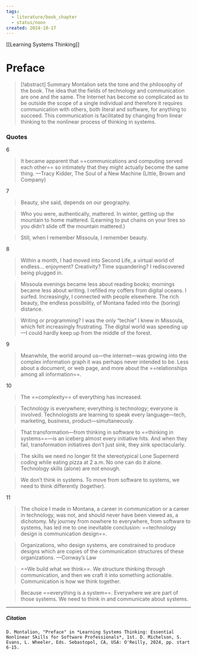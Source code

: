 ```yaml
---
tags:
  - literature/book_chapter
  - status/noon
created: 2024-10-17
---
```

[[Learning Systems Thinking]]
# Preface

> [!abstract] Summary
> Montalion sets the tone and the philosophy of the book. The idea that the fields of technology and communication are one and the same. The Internet has become so complicated as to be outside the scope of a single individual and therefore it requires communication with others, both literal and software, for anything to succeed. This communication is facilitated by changing from linear thinking to the nonlinear process of thinking in systems.
> 
### Quotes

6
> It became apparent that ==communications and computing served each other== so intimately that they might actually become the same thing.
> —Tracy Kidder, The Soul of a New Machine (Little, Brown and Company)

7
> Beauty, she said, depends on our geography.

> Who you were, authentically, mattered. In winter, getting up the mountain to home mattered. (Learning to put chains on your tires so you didn’t slide off the mountain mattered.)

>Still, when I remember Missoula, I remember beauty.

8
> Within a month, I had moved into Second Life, a virtual world of endless... enjoyment? Creativity? Time squandering? I rediscovered being plugged in.

> Missoula evenings became less about reading books; mornings became less about writing. I refilled my coffers from digital oceans. I surfed. Increasingly, I connected with people elsewhere. The rich beauty, the endless possibility, of Montana faded into the (boring) distance.

> Writing or programming? I was the only “techie” I knew in Missoula, which felt increasingly frustrating. The digital world was speeding up—I could hardly keep up from the middle of the forest.

9
> Meanwhile, the world around us—the internet—was growing into the complex information graph it was perhaps never intended to be. Less about a document, or web page, and more about the ==relationships among all information==.

10
> The ==complexity== of everything has increased.

> Technology is everywhere; everything is technology; everyone is involved. Technologists are learning to speak every language—tech, marketing, business, product—simultaneously.

> That transformation—from thinking in software to ==thinking in systems==—is an iceberg almost every initiative hits. And when they fail, transformation initiatives don’t just sink, they sink spectacularly.

> The skills we need no longer fit the stereotypical Lone Supernerd coding while eating pizza at 2 a.m. No one can do it alone. Technology skills (alone) are not enough.

> We don’t think in systems. To move from software to systems, we need to think differently (together).

11
> The choice I made in Montana, a career in communication or a career in technology, was not, and should never have been viewed as, a dichotomy. My journey from nowhere to everywhere, from software to systems, has led me to one inevitable conclusion: ==technology design is communication design==.

> Organizations, who design systems, are constrained to produce designs which are copies of the communication structures of these organizations.
> —Conway’s Law

> ==We build what we think==. We structure thinking through communication, and then we craft it into something actionable. Communication is how we think together.

> Because ==everything is a system==. Everywhere we are part of those systems.
> We need to think in and communicate about systems.

---
##### Citation

```
D. Montalion, "Preface" in *Learning Systems Thinking: Essential Nonlinear Skills for Software Professionals*, 1st. D. Michelson, S. Evans, L. Wheeler, Eds. Sebastopol, CA, USA: O'Reilly, 2024, pp. start 6-15.
```
